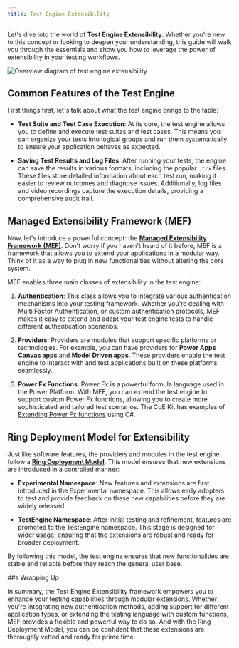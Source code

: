 ```yaml
---
title: Test Engine Extensibility
---
```


Let's dive into the world of **Test Engine Extensibility**. Whether you're new to this concept or looking to deepen your understanding, this guide will walk you through the essentials and show you how to leverage the power of extensibility in your testing workflows.

![Overview diagram of test engine extensibility](/PowerApps-TestEngine/context/media/test-engine-extensibility.png)

## Common Features of the Test Engine

First things first, let's talk about what the test engine brings to the table:

- **Test Suite and Test Case Execution**: At its core, the test engine allows you to define and execute test suites and test cases. This means you can organize your tests into logical groups and run them systematically to ensure your application behaves as expected.

- **Saving Test Results and Log Files**: After running your tests, the engine can save the results in various formats, including the popular `.trx` files. These files store detailed information about each test run, making it easier to review outcomes and diagnose issues. Additionally, log files and video recordings capture the execution details, providing a comprehensive audit trail.

## Managed Extensibility Framework (MEF)

Now, let's introduce a powerful concept: the **[Managed Extensibility Framework (MEF)](https://learn.microsoft.com/en-us/dotnet/framework/mef/)**. Don't worry if you haven't heard of it before, MEF is a framework that allows you to extend your applications in a modular way. Think of it as a way to plug in new functionalities without altering the core system.

MEF enables three main classes of extensibility in the test engine:

1. **Authentication**: This class allows you to integrate various authentication mechanisms into your testing framework. Whether you're dealing with Multi Factor Authentication, or custom authentication protocols, MEF makes it easy to extend and adapt your test engine tests to handle different authentication scenarios.

2. **Providers**: Providers are modules that support specific platforms or technologies. For example, you can have providers for **Power Apps Canvas apps** and **Model Driven apps**. These providers enable the test engine to interact with and test applications built on these platforms seamlessly.

3. **Power Fx Functions**: Power Fx is a powerful formula language used in the Power Platform. With MEF, you can extend the test engine to support custom Power Fx functions, allowing you to create more sophisticated and tailored test scenarios. The CoE Kit has examples of [Extending Power Fx functions](../examples/extending-testengine-powerfx-with-with-csharp-test-scripts.md) using C#.

## Ring Deployment Model for Extensibility

Just like software features, the providers and modules in the test engine follow a **[Ring Deployment Model](./ring-deployment-model.md)**. This model ensures that new extensions are introduced in a controlled manner:

- **Experimental Namespace**: New features and extensions are first introduced in the Experimental namespace. This allows early adopters to test and provide feedback on these new capabilities before they are widely released.

- **TestEngine Namespace**: After initial testing and refinement, features are promoted to the TestEngine namespace. This stage is designed for wider usage, ensuring that the extensions are robust and ready for broader deployment.

By following this model, the test engine ensures that new functionalities are stable and reliable before they reach the general user base.

##s Wrapping Up

In summary, the Test Engine Extensibility framework empowers you to enhance your testing capabilities through modular extensions. Whether you're integrating new authentication methods, adding support for different application types, or extending the testing language with custom functions, MEF provides a flexible and powerful way to do so. And with the Ring Deployment Model, you can be confident that these extensions are thoroughly vetted and ready for prime time.